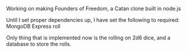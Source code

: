 Working on making Founders of Freedom, a Catan clone built in node.js

Until I set proper dependencies up, I have set the following to required:
    MongoDB
    Express
    roll

Only thing that is implemented now is the rolling on 2d6 dice, and a database to store the rolls.